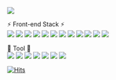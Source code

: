
<div>
    <img src="https://howsiwoo-7e4d4.web.app/img/HOMEMAIN_CONTENT_IMG.b546ffa0.png"/>
</div>

⚡ Front-end Stack ⚡<br/>
<span><img src="https://img.shields.io/badge/Html5-E34F26?style=flat-square&logo=HTML5&logoColor=fff"></span>
<span><img src="https://img.shields.io/badge/Css3-1572B6?style=flat-square&logo=CSS3&logoColor=fff"></span>
<span><img src="https://img.shields.io/badge/Javascript-F7DF1E?style=flat-square&logo=JavaScript&logoColor=fff"></span>
<span><img src="https://img.shields.io/badge/Sass-CC6699?style=flat-square&logo=Sass&logoColor=fff"></span> 
<span><img src="https://img.shields.io/badge/React-61DAFB?style=flat-square&logo=React&logoColor=fff"></span>
<span><img src="https://img.shields.io/badge/GraphQL-E10098?style=flat-square&logo=GraphQL&logoColor=fff"></span>
<span><img src="https://img.shields.io/badge/Vue-4FC08D?style=flat-square&logo=Vue.js&logoColor=fff"></span>
<span><img src="https://img.shields.io/badge/Vuetify-4FC08D?style=flat-square&logo=Vuetify&logoColor=fff"></span>
<span><img src="https://img.shields.io/badge/Webpack-8DD6F9?style=flat-square&logo=Webpack&logoColor=fff"></span>
<span><img src="https://img.shields.io/badge/Babel-F9DC3E?style=flat-square&logo=Babel&logoColor=fff"></span>
<span><img src="https://img.shields.io/badge/jQuery-0769AD?style=flat-square&logo=jQuery&logoColor=fff"></span>
<span><img src="https://img.shields.io/badge/Gulp-CF4647?style=flat-square&logo=gulp&logoColor=fff"></span>

🌱 Tool 🌱<br/>
<span><img src="https://img.shields.io/badge/VSCODE-5C2D91?style=flat-square&logo=Visual Studio&logoColor=fff"></span>
<span><img src="https://img.shields.io/badge/Prettier-F7B93E?style=flat-square&logo=Prettier&logoColor=fff"></span>
<span><img src="https://img.shields.io/badge/GitHub-181717?style=flat-square&logo=GitHub&logoColor=fff"></span>
<span><img src="https://img.shields.io/badge/SVN-809CC9?style=flat-square&logo=Subversion&logoColor=fff"></span>
<span><img src="https://img.shields.io/badge/Photoshop-31A8FF?style=flat-square&logo=Adobe Photoshop&logoColor=fff"></span>
<span><img src="https://img.shields.io/badge/Trello-0052CC?style=flat-square&logo=Trello&logoColor=fff"></span>
<span><img src="https://img.shields.io/badge/Google Sheets-34A853?style=flat-square&logo=Google Sheets&logoColor=fff"></span>

[![Hits](https://hits.seeyoufarm.com/api/count/incr/badge.svg?url=https%3A%2F%2Fgithub.com%2Fhowsiwoo1989%2Fhit-counter&count_bg=%2379C83D&title_bg=%23555555&icon=&icon_color=%23E7E7E7&title=hits&edge_flat=false)](https://github.com/howsiwoo1989)

<!--
**howsiwoo1989/howsiwoo1989** is a ✨ _special_ ✨ repository because its `README.md` (this file) appears on your GitHub profile.

Here are some ideas to get you started:

- 🔭 I’m currently working on ...
- 🌱 I’m currently learning ...
- 👯 I’m looking to collaborate on ...
- 🤔 I’m looking for help with ...
- 💬 Ask me about ...
- 📫 How to reach me: ...
- 😄 Pronouns: ...
- ⚡ Fun fact: ...
-->

